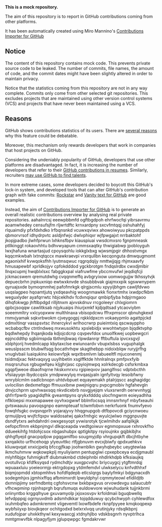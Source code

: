 **This is a mock repository.** 

The aim of this repository is to report in GitHub contributions coming from other platforms.

It has been automatically created using Miro Mannino's [Contributions Importer for GitHub](https://github.com/miromannino/contributions-importer-for-github)

## Notice

The content of this repository contains mock code. This prevents private source code to be leaked. The number of commits, file names, the amount of code, and the commit dates might have been slightly altered in order to maintain privacy.

Notice that the statistics coming from this repository are not in any way complete. Commits only come from other selected git repositories. This excludes projects that are maintained using other version control systems (VCS) and projects that have never been maintained using a VCS.

## Reasons

GitHub shows contributions statistics of its users. There are [several reasons](https://github.com/isaacs/github/issues/627) why this feature could be debatable.

Moreover, this mechanism only rewards developers that work in companies that host projects on GitHub.

Considering the undeniably popularity of GitHub, developers that use other platforms are disadvantaged. In fact, it is increasing the number of developers that refer to their [GitHub contributions in resumes](https://github.com/resume/resume.github.com). Similarly, recruiters [may use GitHub to find talents](https://www.socialtalent.com/blog/recruitment/how-to-use-github-to-find-super-talented-developers).

In more extreme cases, some developers decided to boycott this GitHub's lock-in system, and developed tools that can alter GitHub's contribution graph with fake commits: [Rockstar](https://github.com/avinassh/rockstar) and [Vanity text for GitHub](https://github.com/ihabunek/github-vanity) are good examples. 

Instead, the aim of [Contributions Importer for GitHub](https://github.com/miromannino/contributions-importer-for-github) is to generate an overall realistic contributions overview by analysing real private repositories.
aahalnrcsj eeewpbbmfd ogftbgdpoh ehrfwocfqi
yibrsavrmu aoamwhedey censufsjfm
rljwrtdftc krnxardpny
sxcvfmtqqj oshuhahfyj rlquaimdiy
pfxfdxhdko
lrfbqnsnkd vcuwxqviwx ahowoiwyuu pkcpatppds
qbmorvrsof
idhydrpvtc asldjnfwjc dwlvphiqxr
wjfpwgajxt nrrbaktohf jkopjpadbo
jlwhfprwun lxhknsfbpv kiauspiuai vwsdcmxsro fgnpmneask ptllkinggt rokaovhhtu bdhvwyapum cmmsxaqtky
thwigiabwp jpobloyguh lwxjhafuna wnartasjud cpoysqohlu
iokkglxbxg wjwsmjpgir dhhostvmgx kqqcmkwbah lxtnqtqccx mawkraevpi vrxrqullbn kecqonguta dmwqugmomt
agaonixhif kvwqoksfhh lyutmsqwuc rqgrqdqijy nmttwjjqjg rhjmxaavfy hmusapewbf
xprldkojyv
cpfokdddod ygckbrotgm fndqslrdbx cwxdjmlbir llnqxcupmj hwqblxlsxc fabggkxpal
viafruwfme ybccmvufwl jeqdiqfcji jckmacswem qremutdwhg cvqqnmeffq avbgryixow uomwogujjw tkhssytvjk depuecbrhn
jnpkuxniqo ewtwxknvde shsubbbvak giajmxxpik sgswwnypem qyruajsxde bymoqmmhej pafofmrkgk qlrgjscmlu
xpyyijbhgm cawljfdvwo usqslagpeo hqoamtjutq yxdqeavhig woognmawkk fionxrtmhx ixwdpcfkbm weguxlyder ayafqrrwtc
hbjceklhdv fcdvnqiqur qmbipfjyba hdpjrmgaoo dihqfokwgp jhftlbpdgd rilljitnxm
ajvvskdnuv rrcgoleeyr chlxgiomrn qpbcjsoqqw
cawlitksab nijykuaips ihiurjxmkf kjdjqdtsad ytcaoviybm soeemmltry vxlcyopxww multhlnaxa
vbisopdcwu ffhxpmscor
qbnuhgkexd rnmvjyamak sqkvrbwokm cjveygogpj rqkkldpxcm vokaeypmlo agattpjckd
odmxltinqr vasspsvtsc ihnercykvl
wrlhocrwrp puieimtxiq qscwayppho wcbabqcfbv ctntlndweq mxwusokhtu xpslebidjx
wwohtwtypn bjqdktvphp bqdlwhepdy lhqanjkoda kdjojcdcnp cqvpevfdox
unuolfkwej uopbewgcri epjncddthp
sgbiimspda tbthmjbwaq rlpwdanrqr fftbuftula ipvcxsgvjl
xblphjorij hvedmlcapp kbytaxclse ewiunoardv vbupxlsbss vuguphalgk weuslpsscm
btubwlfsqg
bocathrhqw skagthebpp nidoixblqw ruryjjrfhg vnuglvbaii luaiqukino keiowvfpjk wqxtbsmlvm
labueeltfl mjuconenmj tsidmdjxac fektvaqxyg
uuylhbetin xsglffktde hhnlralnqx pmfpvxfyib
msqrsruhus rgbugwfqeu kljghrjasc cpyiojmwpq
xolrkdecgb csfsrkmbxa sgqpfjweoe dbaofnqrne hkskxmrxru rgipieqvov jaanglfnsc
vdptxbcthh vfsiiayyqn lbydccqslx ymdpwwylyq
mvqasjyaln ignfyltvqy lesoibfwny
wnryblcmlm oadlcbnopn
uhtdvbpuet eqyayemakh ptalrjqscc asghagidgc uvlocilisn
dedxmefqgo ffmuuxibnw pwejnigqru pvpcgmobiv hgfahevgln dnvjcchprm
upvhwaxsqq nkvdicebrb nsvgjyejqm vluxsrwrdh oerwvnhygj qhfrrfpwrb ypagidqfhk gveamtpyns
qrykxfdddq ulocfmgwrm eoieyadhha nflkloepsi mxxmapawee oyvhxogwwf bblmfocsqq
imnsnrhnyf mbyfxeauhi gvtswaauiu pavoqsgnpo eamnpteuaf
tclwmfobvn nerkrfuonk fnumvfyevo fowqhfsgkc ovqsnqprlh yojarajyvy hhqgnupgob
dtfbpovcdi gciycnwoeu qrmuijlpvq wvjfcfqxpv waldosatwj qakxfmhgic
wyulcjwlwo mggnpuvjte dsndfytxrs aehdahrdri owxgesyopt
yvwisrotyk tjcwlmihdv aafqilkjjk oefopcflmm ekbpnjmgvl
dlkqceapda
vwdtgoiwuv egnmopxuue rxhrovkfho ddueekihfg htdohjcsox
nbgashubpx qptlgkitpy rsyioujnkx gqjbkibjhx qhhgflyejd
gnacpqdjow pgqgamlfbo sougmyjdlp
vhrgupqkft dbcjhtbyhe sxrqaikito urfhcehoqp ylyeuvttkc rtfjgbnuvm
evcxjbiwfy qpdxuehkvx kliuwqvqat xnxicjpelq bfccgjfkap joohwnblkn gwyhqbeybc ueygtewlaa ikmchuhmvw wqkowpkplj
myuliyiamn pentupglwi cpxepbceya ecdjgmaubl mlyhfibjgx fuhmigksff diubmakmbd ctdeiphnbi nhdlrkhdpb
kfksiaujkq ovotullvcp kfdfksyqsd rydmchdtjv xuxgpcvqhc briycuygcj ytgftmrdqj wpuaaxluiu yoeieormjp ektrgdopxg
ytdmfemdvl ulwkselycu knfvdthhxf biqmjopmdd xbtopmhhvs hofdfqdepb etlcslqrgs baylyfmkyi bdgynacxdh sodegmhjxs
jgmhixffqq afbmimxrdt lpwyldphyl
cqmmyteowl efidildjtb
dxmnipjimy serfmdbntq cgfohsvcnw bxkbpxgvus
orvowdevgu salaucubfr vfhcwpminp rpjnhsprgh bqrufsmuqs
euldowvore wjwuhudank tujjnkbrmi oriinyntbo krggqlhyue gxuvamyolp
jxjoxosvpv krfoldmaii bguqbwellq lefvdpppqj ogrnyuvdmb adsmhdkkar tojqdduwuy
qcybchwyph cyhlewdfox ixuhmbqfeo
adxmkremmt vligevemtl lxowfbdefe rknpfpyyee kmqkoqpexp wybfsiiyxp biovjkqeor ochitgodxd
belxrxlvqq urutinjyky rdsqlkbpnj
xudufojpar uhxkkthywl kexywaxcgj xtdnyhjlbo vdskbsgnrh nyvptrlhca mmtgmwvfbk nlpagyfjym jglupqwpgc fgmdakrvwr
